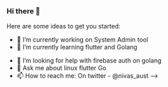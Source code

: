 ### Hi there 👋

<!-- **austinmarner/austinmarner** is a ✨ _special_ ✨ repository because its `README.md` (this file) appears on your GitHub profile. -->

Here are some ideas to get you started:

- 🔭 I’m currently working on System Admin tool
- 🌱 I’m currently learning flutter and Golang
<!-- - 👯 I’m looking to collaborate on ... -->
- 🤔 I’m looking for help with firebase auth on golang
- 💬 Ask me about linux flutter Go
- 📫 How to reach me: On twitter - @nivas_aust
-->
